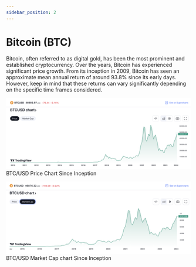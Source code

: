 ```yaml
---
sidebar_position: 2
---
```


# Bitcoin (BTC)

Bitcoin, often referred to as digital gold, has been the most prominent and established cryptocurrency. Over the years, Bitcoin has experienced significant price growth. From its inception in 2009, Bitcoin has seen an approximate mean annual return of around 93.8% since its early days. However, keep in mind that these returns can vary significantly depending on the specific time frames considered.

![BTC USD Price Chart](../../static/assets/BTCUSD%20price.png)
BTC/USD Price Chart Since Inception

![BTC USD Market Cap Chart](../../static/assets/BTCUSD%20MarketCap.png)
BTC/USD Market Cap chart Since Inception
